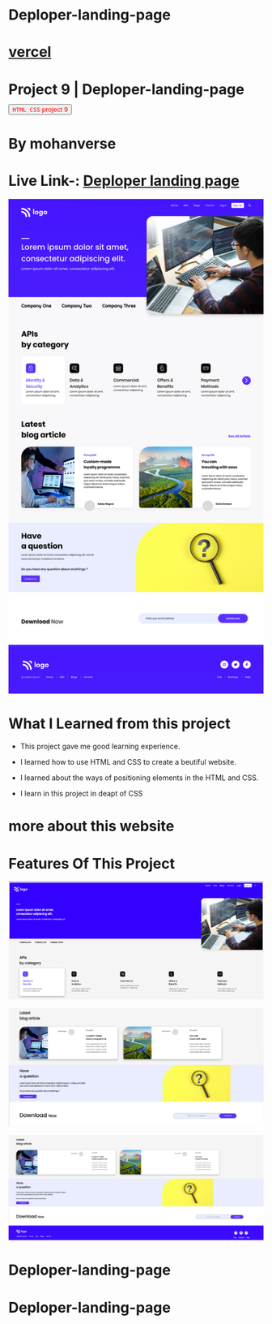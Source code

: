 # Deploper-landing-page
# [vercel](https://vercel.com/mohanverse/deploper-landing-page/44AhmJdxwX8NQTTUqRLr23kisP6j)

# Project 9 | Deploper-landing-page <a><button name="button" style = "color: red" onclick="https:">`HTML CSS` project 9</button></a>
# By mohanverse

# Live Link-: [Deploper landing page](Deploper-landing-page)

![project 9](./9.png)

# What I Learned from this project

* This project gave me good learning experience.

* I learned how to use HTML and CSS to create a beutiful website.

* I learned about the ways of positioning elements in the HTML and CSS.

* I learn in this project in deapt of CSS

# more about this website
# Features Of This Project

![project 9](./screen-shots/01.png)

![project 9](./screen-shots/02.png)

![project 9](./screen-shots/03.png)


# Deploper-landing-page
# Deploper-landing-page
